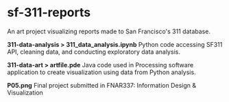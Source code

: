 # sf-311-reports
An art project visualizing reports made to San Francisco's 311 database.

**311-data-analysis > 311_data_analysis.ipynb**
Python code accessing SF311 API, cleaning data, and conducting exploratory data analysis.

**311-data-art > artfile.pde**
Java code used in Processing software application to create visualization using data from Python analysis.

**P05.png**
Final project submitted in FNAR337: Information Design & Visualization
